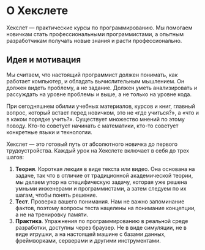 # О Хекслете

Хекслет — практические курсы по программированию. Мы помогаем новичкам стать профессиональными программистами, а опытным разработчикам получать новые знания и расти профессионально.

## Идея и мотивация

Мы считаем, что настоящий программист должен понимать, как работает компьютер, и обладать вычислительным мышлением. Он должен видеть проблему, а не задание. Должен уметь анализировать и рассуждать на уровне проблемы и выше, а не только на уровне кода.

При сегодняшнем обилии учебных материалов, курсов и книг, главный вопрос, который встает перед новичком, это не «где учиться?», а «что и в каком порядке учить?». Существует множество мнений по этому поводу. Кто-то советует начинать с математики, кто-то советует конкретные языки и технологии.

Хекслет — это готовый путь от абсолютного новичка до первого трудоустройства. Каждый урок на Хекслете включает в себя до трех шагов:

1. **Теория**. Короткая лекция в виде текста или видео. Она основана на задаче, так что в отличие от традиционной академической теории, мы делаем упор на специфическую задачу, которая уже решена умными инженерами и программистами, а затем следуем по их шагам, чтобы понять решение.
2. **Тест**. Проверка вашего понимания. Нам не важно запоминание фактов, поэтому вопросы теста нацелены на понимание концепции, а не на тренировку памяти.
3. **Практика**. Упражнения по программированию в реальной среде разработки, доступны через браузер. Не в виде симуляции, не в виде игрушки, а на настоящей машине с базами данных, фреймворками, серверами и другими инструментами.
